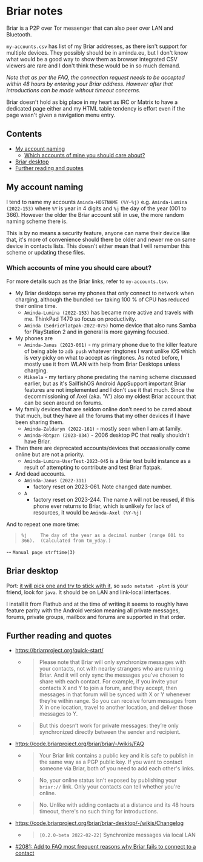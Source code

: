 # Briar notes

Briar is a P2P over Tor messenger that can also peer over LAN and Bluetooth.

`my-accounts.csv` has list of my Briar addresses, as there isn't support
for multiple devices. They possibly should be in aminda.eu, but I don't
know what would be a good way to show them as browser integrated CSV
viewers are rare and I don't think these would be in so much demand.

_Note that as per the FAQ, the connection request needs to be accepted
within 48 hours by entering your Briar address. However after that
introductions can be made without timeout concerns._

Briar doesn't hold as big place in my heart as IRC or Matrix to have a
dedicated page either and my HTML table tendency is effort even if the page
wasn't given a navigation menu entry.

## Contents

<!-- START doctoc generated TOC please keep comment here to allow auto update -->
<!-- DON'T EDIT THIS SECTION, INSTEAD RE-RUN doctoc TO UPDATE -->

- [My account naming](#my-account-naming)
  - [Which accounts of mine you should care about?](#which-accounts-of-mine-you-should-care-about)
- [Briar desktop](#briar-desktop)
- [Further reading and quotes](#further-reading-and-quotes)

<!-- END doctoc generated TOC please keep comment here to allow auto update -->

## My account naming

I tend to name my accounts `Aminda-HOSTNAME (%Y-%j)` e.g.
`Aminda-Lumina (2022-153)` where `%Y` is year in 4 digits and `%j` the day
of the year (001 to 366). However the older the Briar account still in use,
the more random naming scheme there is.

This is by no means a security feature, anyone can name their device like
that, it's more of convenience should there be older and newer me on same
device in contacts lists. This doesn't either mean that I will remember
this scheme or updating these files.

### Which accounts of mine you should care about?

For more details such as the Briar links, refer to `my-accounts.tsv`.

- My Briar desktops serve my phones that only connect to network when charging,
  although the bundled `tor` taking 100 % of CPU has reduced their online time.
  - `Aminda-Lumina (2022-153)` has became more active and travels with
    me. ThinkPad T470 so focus on productivity.
  - `Aminda (SedricFlatpak-2022-075)` home device that also runs Samba for
    PlayStation 2 and in general is more gayming focused.
- My phones are
  - `Aminda-Janus (2023-061)` - my primary phone due to the killer feature of being able to `adb push` whatever ringtones I want unlike iOS which is very picky on what to accept as ringtones. As noted before, I mostly use it from WLAN with help from Briar Desktops unless charging.
  - `Mikaela` - my tertiary phone predating the naming scheme discussed earlier,
    but as it's SailfishOS Android AppSupport important Briar features are not
    implemented and I don't use it that much. Since the decommissioning of Axel (aka. "A") also my oldest Briar account that can be seen around on forums.
- My family devices that are seldom online don't need to be cared about that
  much, but they have all the forums that my other devices if I have been
  sharing them.
  - `Aminda-Zaldaryn (2022-161)` - mostly seen when I am at family.
  - `Aminda-Rbtpzn (2023-034)` - 2006 desktop PC that really shouldn't have
    Briar.
- Then there are deprecated accounts/devices that occassionally come online
  but are not a priority.
  - `Aminda-Lumina-UserTest-2023-045` is a Briar test build instance as a
    result of attempting to contribute and test Briar flatpak.
- And dead accounts.
  - `Aminda-Janus (2022-311)`
    - factory reset on 2023-061. Note changed date number.
  - `A`
    - factory reset on 2023-244. The name `A` will not be reused, if this phone
      ever returns to Briar, which is unlikely for lack of resources, it would be `Aminda-Axel (%Y-%j)`

And to repeat one more time:

> `%j     The day of the year as a decimal number (range 001 to 366).  (Calculated from tm_yday.)`

-- `Manual page strftime(3)`

## Briar desktop

Port: [it will pick one and try to stick with it](https://matrix.to/#/%23briar_desktop%3Atchncs.de/%24FKJk80vFnp2Fqnyov8g2S1QGJuY8SrJBlPjjqGSaW5M?via=pikaviestin.fi&via=matrix.org&via=dendrite.matrix.org&via=tchncs.de), so `sudo netstat -plnt` is your friend, look for `java`. It should be on LAN and link-local interfaces.

I install it from Flathub and at the time of writing it seems to roughly have feature parity with the Android version meaning all private messages, forums, private groups, mailbox and forums are supported in that order.

## Further reading and quotes

- https://briarproject.org/quick-start/
  - > Please note that Briar will only synchronize messages with your contacts, not with nearby strangers who are running Briar. And it will only sync the messages you’ve chosen to share with each contact. For example, if you invite your contacts X and Y to join a forum, and they accept, then messages in that forum will be synced with X or Y whenever they’re within range. So you can receive forum messages from X in one location, travel to another location, and deliver those messages to Y.
  - > But this doesn’t work for private messages: they’re only synchronized directly between the sender and recipient.
- https://code.briarproject.org/briar/briar/-/wikis/FAQ
  - > Your Briar link contains a public key and it is safe to publish in the same way as a PGP public key. If you want to contact someone via Briar, both of you need to add each other's links.
  - > No, your online status isn't exposed by publishing your `briar://` link. Only your contacts can tell whether you're online.
  - > No. Unlike with adding contacts at a distance and its 48 hours timeout, there's no such thing for introductions.
- https://code.briarproject.org/briar/briar-desktop/-/wikis/Changelog
  - > `[0.2.0-beta 2022-02-22]` Synchronize messages via local LAN
- [#2081: Add to FAQ most frequent reasons why Briar fails to connect to a contact](https://code.briarproject.org/briar/briar/-/issues/2081)
